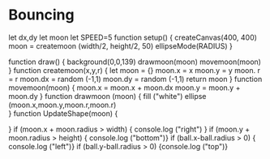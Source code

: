 # Bouncing
let dx,dy
let moon
let SPEED=5
function setup() {
  createCanvas(400, 400)
  moon = createmoon (width/2, height/2, 50)
  ellipseMode(RADIUS)
}

function draw() {
  background(0,0,139)
  drawmoon(moon)
  movemoon(moon)
}
function createmoon(x,y,r) {
  let moon = {}
moon.x = x
  moon.y = y
  moon. r = r
  moon.dx = random (-1,1)
  moon.dy = random (-1,1)
  return moon
}
function movemoon(moon) {
  moon.x = moon.x + moon.dx
  moon.y = moon.y + moon.dy
}
function drawmoon (moon) { fill ("white")
 ellipse (moon.x,moon.y,moon.r,moon.r)     
}
function UpdateShape(moon) {
  
}
  if (moon.x + moon.radius > width) { console.log ("right")
}
if (moon.y + moon.radius > height) { console.log ("bottom")}
if (ball.x-ball.radius > 0) { console.log ("left")}
if (ball.y-ball.radius > 0) {console.log ("top")}
